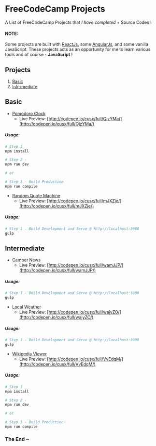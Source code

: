 FreeCodeCamp Projects
=======================
A List of FreeCodeCamp Projects that *I have completed* + Source Codes !

#### NOTE:
Some projects are built with [ReactJs](https://github.com/facebook/react), some [AngularJs](https://github.com/angular/angular.js), and some vanilla JavaScript. These projects acts as an opportunity for me to learn various tools and of course - **JavaScript** !

Projects
-----------------
1. [Basic](#basic)
1. [Intermediate](#intermediate)


Basic
-----------------
- [Pomodoro Clock](https://github.com/cusxio/fcc-projects/tree/master/basic%20-%20pomodoro%20clock)
    - Live Preview: [http://codepen.io/cusx/full/QjzYMa/](http://codepen.io/cusx/full/QjzYMa/)

##### Usage: 
```bash
# Step 1
npm install

# Step 2 - 
npm run dev

# or 

# Step 3 - Build Production
npm run compile
```

- [Random Quote Machine](https://github.com/cusxio/fcc-projects/tree/master/basic%20-%20random%20quote%20machine)
    - Live Preview: [http://codepen.io/cusx/full/mJXZje/](http://codepen.io/cusx/full/mJXZje/)

##### Usage: 
```bash
# Step 1 - Build Development and Serve @ http://localhost:3000
gulp
```

Intermediate
-----------------
- [Camper News](https://github.com/cusxio/fcc-projects/tree/master/intermediate%20-%20camper%20news)
    - Live Preview: [http://codepen.io/cusx/full/wamJJP/](http://codepen.io/cusx/full/wamJJP/)

##### Usage: 
```bash
# Step 1 - Build Development and Serve @ http://localhost:3000
gulp
```
- [Local Weather](https://github.com/cusxio/fcc-projects/tree/master/intermediate%20-%20local%20weather)
    - Live Preview: [http://codepen.io/cusx/full/wajyZO/](http://codepen.io/cusx/full/wajyZO/)

##### Usage: 
```bash
# Step 1 - Build Development and Serve @ http://localhost:3000
gulp
```

- [Wikipedia Viewer](https://github.com/cusxio/fcc-projects/tree/master/intermediate%20-%20wikipedia%20viewer)
    - Live Preview: [http://codepen.io/cusx/full/VvEdqM/](http://codepen.io/cusx/full/VvEdqM/)

##### Usage: 
```bash
# Step 1
npm install

# Step 2 - 
npm run dev

# or 

# Step 3 - Build Production
npm run compile
```


### The End ~